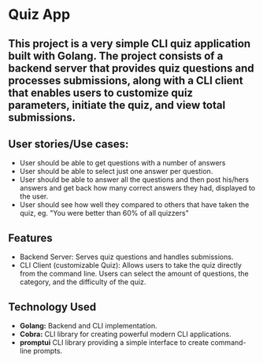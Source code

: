 # Quiz App

This project is a very simple CLI quiz application built with Golang. 
The project consists of a backend server that provides quiz questions and processes submissions, along with a CLI client that enables users to customize quiz parameters, initiate the quiz, and view total submissions.
---

## User stories/Use cases: 

- User should be able to get questions with a number of answers
- User should be able to select just one answer per question.
- User should be able to answer all the questions and then post his/hers answers and get back how many correct answers they had, displayed to the user.
- User should see how well they compared to others that have taken the quiz, eg. "You were better than 60% of all quizzers"


## Features

- Backend Server: Serves quiz questions and handles submissions.
- CLI Client (customizable Quiz): Allows users to take the quiz directly from the command line. Users can select the amount of questions, the category, and the difficulty of the quiz.

## Technology Used

- **Golang:** Backend and CLI implementation.
- **Cobra:** CLI library for creating powerful modern CLI applications.
- **promptui** CLI library providing a simple interface to create command-line prompts.